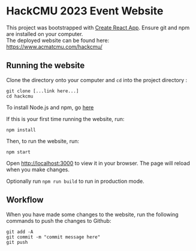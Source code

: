 # HackCMU 2023 Event Website 
This project was bootstrapped with [Create React App](https://github.com/facebook/create-react-app). Ensure git and npm are installed on your computer.   
The deployed website can be found here: https://www.acmatcmu.com/hackcmu/

## Running the website
Clone the directory onto your computer and ```cd``` into the project directory :
```
git clone [...link here...]
cd hackcmu
```

To install Node.js and npm, go [here](https://nodejs.org/en/download/)

If this is your first time running the website, run:

```
npm install
```
Then, to run the website, run:
```
npm start
```
Open [http://localhost:3000](http://localhost:3000) to view it in your browser. The page will reload when you make changes.

Optionally run ```npm run build``` to run in production mode.

## Workflow
When you have made some changes to the website, run the following commands to push the changes to Github:
```
git add -A
git commit -m "commit message here"
git push
```


